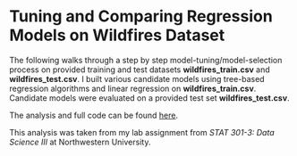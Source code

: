 # Tuning and Comparing Regression Models on Wildfires Dataset

The following walks through a step by step model-tuning/model-selection process on provided training and test datasets **wildfires_train.csv** and **wildfires_test.csv**. I built various candidate models using tree-based regression algorithms and linear regression on **wildfires_train.csv**. Candidate models were evaluated on a provided test set **wildfires_test.csv**.

The analysis and full code can be found [here](https://nbviewer.org/github/yunhwanchoi/Wildfires-Regression/blob/main/Tuning%20and%20Comparing%20Models%20on%20Wildfires%20Dataset.ipynb).

This analysis was taken from my lab assignment from *STAT 301-3: Data Science III* at Northwestern University. 
